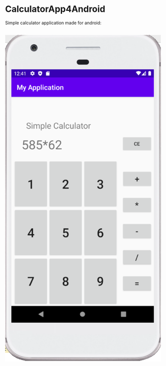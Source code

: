 # CalculatorApp4Android
Simple calculator application made for android:


<br>
<div align = "center">
  <img src="capture.PNG" width="750"/>
</div>
<br>
